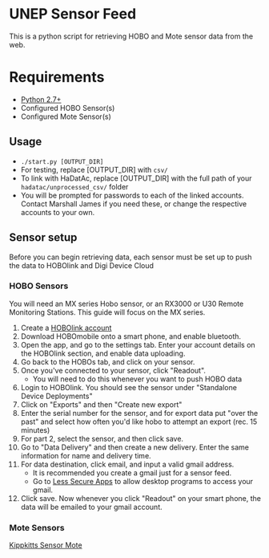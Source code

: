 # UNEP Sensor Feed

This is a python script for retrieving HOBO and Mote sensor data from the web.

# Requirements

- [Python 2.7+](https://www.python.org/downloads/)
- Configured HOBO Sensor(s)
- Configured Mote Sensor(s)

## Usage

- `./start.py [OUTPUT_DIR]`
- For testing, replace [OUTPUT_DIR] with `csv/`
- To link with HaDatAc, replace [OUTPUT_DIR] with the full path of your `hadatac/unprocessed_csv/` folder
- You will be prompted for passwords to each of the linked accounts. Contact Marshall James if you need these, or change the respective accounts to your own.

## Sensor setup

Before you can begin retrieving data, each sensor must be set up to push the data to HOBOlink and Digi Device Cloud

### HOBO Sensors

You will need an MX series Hobo sensor, or an RX3000 or U30 Remote Monitoring Stations. This guide will focus on the MX series.

1. Create a [HOBOlink account](https://www.hobolink.com)
2. Download HOBOmobile onto a smart phone, and enable bluetooth.
3. Open the app, and go to the settings tab. Enter your account details on the HOBOlink section, and enable data uploading.
4. Go back to the HOBOs tab, and click on your sensor.
5. Once you've connected to your sensor, click "Readout".
    - You will need to do this whenever you want to push HOBO data
6. Login to HOBOlink. You should see the sensor under "Standalone Device Deployments"
7. Click on "Exports" and then "Create new export"
8. Enter the serial number for the sensor, and for export data put "over the past" and select how often you'd like hobo to attempt an export (rec. 15 minutes)
9. For part 2, select the sensor, and then click save.
10. Go to "Data Delivery" and then create a new delivery. Enter the same information for name and delivery time.
11. For data destination, click email, and input a valid gmail address.
    - It is recommended you create a gmail just for a sensor feed.
    - Go to [Less Secure Apps](https://myaccount.google.com/lesssecureapps) to allow desktop programs to access your gmail.
12. Click save. Now whenever you click "Readout" on your smart phone, the data will be emailed to your gmail account.

### Mote Sensors

[Kippkitts Sensor Mote](https://github.com/kippkitts/DataSensingLab/tree/master/DSL_Sensor_Mote)

